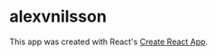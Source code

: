 # alexvnilsson

This app was created with React's [Create React App](https://github.com/facebookincubator/create-react-app).